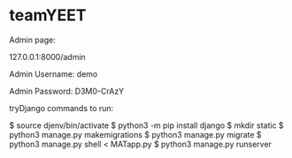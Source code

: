 # teamYEET

Admin page:

127.0.0.1:8000/admin

Admin Username: demo

Admin Password: D3M0-CrAzY


tryDjango commands to run:

$ source djenv/bin/activate
$ python3 -m pip install django
$ mkdir static
$ python3 manage.py makemigrations
$ python3 manage.py migrate
$ python3 manage.py shell < MATapp.py
$ python3 manage.py runserver
